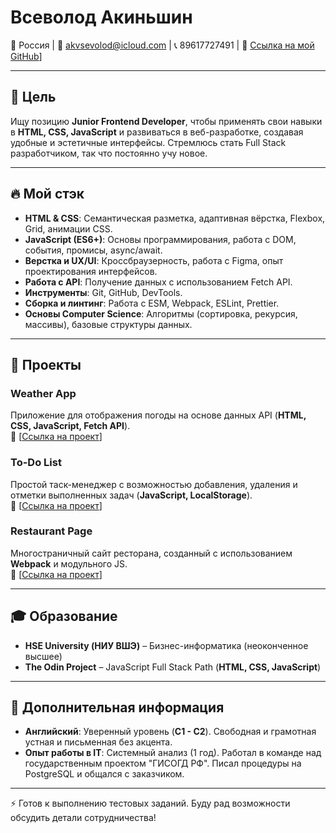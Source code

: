 # Всеволод Акиньшин

📍 Россия  |  📧 akvsevolod@icloud.com  |  📞 89617727491  |  🔗 [Ссылка на мой GitHub](https://github.com/PDLIF)]

---

## 🎯 Цель
Ищу позицию **Junior Frontend Developer**, чтобы применять свои навыки в **HTML, CSS, JavaScript** и развиваться в веб-разработке, создавая удобные и эстетичные интерфейсы. Стремлюсь стать Full Stack разработчиком, так что постоянно учу новое.

---

## 🔥 Мой стэк
- **HTML & CSS**: Семантическая разметка, адаптивная вёрстка, Flexbox, Grid, анимации CSS.
- **JavaScript (ES6+)**: Основы программирования, работа с DOM, события, промисы, async/await.
- **Верстка и UX/UI**: Кроссбраузерность, работа с Figma, опыт проектирования интерфейсов.
- **Работа с API**: Получение данных с использованием Fetch API.
- **Инструменты**: Git, GitHub, DevTools.
- **Сборка и линтинг**: Работа с ESM, Webpack, ESLint, Prettier.
- **Основы Computer Science**: Алгоритмы (сортировка, рекурсия, массивы), базовые структуры данных.

---

## 📌 Проекты
### **Weather App**  
Приложение для отображения погоды на основе данных API (**HTML, CSS, JavaScript, Fetch API**).  
🔗 [[Ссылка на проект](https://github.com/PDLIF/weather-app-TOP)]

### **To-Do List**  
Простой таск-менеджер с возможностью добавления, удаления и отметки выполненных задач (**JavaScript, LocalStorage**).  
🔗 [[Ссылка на проект](https://github.com/PDLIF/to-do-list-TOP)]

### **Restaurant Page**  
Многостраничный сайт ресторана, созданный с использованием **Webpack** и модульного JS.  
🔗 [[Ссылка на проект](https://github.com/PDLIF/restaurant-page-TOP)]

---

## 🎓 Образование
- **HSE University (НИУ ВШЭ)** – Бизнес-информатика (неоконченное высшее)
- **The Odin Project** – JavaScript Full Stack Path (**HTML, CSS, JavaScript**)

---

## 📌 Дополнительная информация
- **Английский**: Уверенный уровень (**C1 - C2**). Свободная и грамотная устная и письменная без акцента.
- **Опыт работы в IT**: Системный анализ (1 год). Работал в команде над государственным проектом "ГИСОГД РФ". Писал процедуры на PostgreSQL и общался с заказчиком. 

---

⚡ Готов к выполнению тестовых заданий. Буду рад возможности обсудить детали сотрудничества!

